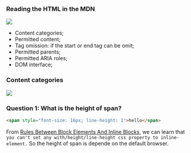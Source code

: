 <!--
abbrlink: u873wh2i
-->

### Reading the HTML in the MDN

![](http://with.muyunyun.cn/6ffc01e7309a9456198b4c3336d23fda.jpg)

* Content categories;
* Permitted content;
* Tag omission: if the start or end tag can be omit;
* Permitted parents;
* Permitted ARIA roles;
* DOM interface;

### Content categories

![](http://with.muyunyun.cn/4bd17ab21f9619c48f08f3d6092d1db9.jpg-400)

### Question 1: What is the height of span?

```html
<span style="font-size: 16px; line-height: 1">hello</span>
```

From [Rules Between Block Elements And Inline Blocks](https://web.stanford.edu/class/cs193x/lectures/05/block-inline#height-and-width-of-inline-elements), we can learn that `you can't set any with/height/line-height css property to inline-element.` So the height of span is depende on the default browser.